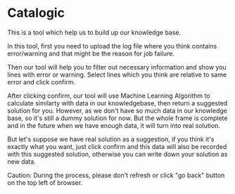# Catalogic
This is a tool which help us to build up our knowledge base.

In this tool, first you need to upload the log file where you think contains error/warning and that might be the reason for job failure.

Then our tool will help you to filter out necessary information and show you lines with error or warning. Select lines which you think are relative to same error and click confirm.

After clicking confirm, our tool will use Machine Learning Algorithm to calculate similarty with data in our knowledgebase, then return a suggested solution for you. However, as we don't have so much data in our knowledge base, so it's still a dummy solution for now. But the whole frame is complete and in the future when we have enough data, it will turn into real solution.

But let's suppose we have real solution as a suggestion, if you think it's exactly what you want, just click confirm and this data will also be recorded with this suggested solution, otherwise you can write down your solution as new data.

Caution:
During the process, please don't refresh or click "go back" button on the top left of browser.

